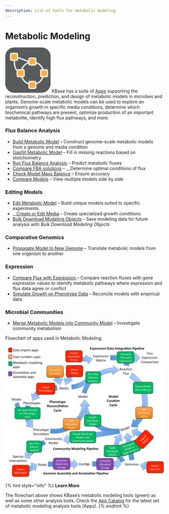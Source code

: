 ```yaml
---
description: List of tools for metabolic modeling
---
```


# Metabolic Modeling

![](../../.gitbook/assets/model-icon.png) KBase has a suite of [Apps](https://kbase.us/applist/#Metabolic%20Modeling) supporting the reconstruction, prediction, and design of metabolic models in microbes and plants. Genome-scale metabolic models can be used to explore an organism’s growth in specific media conditions, determine which biochemical pathways are present, optimize production of an important metabolite, identify high flux pathways, and more.

### **Flux Balance Analysis**

* [Build Metabolic Model](https://narrative.kbase.us/#appcatalog/app/fba_tools/build_metabolic_model/release) – Construct genome-scale metabolic models from a genome and media condition 
* [Gapfill Metabolic Model](https://narrative.kbase.us/#appcatalog/app/fba_tools/gapfill_metabolic_model/release) – Fill in missing reactions based on stoichiometry
* [Run Flux Balance Analysis](https://narrative.kbase.us/#appcatalog/app/fba_tools/run_flux_balance_analysis/release) – Predict metabolic fluxes
* [Compare FBA solutions](https://www.youtube.com/watch?v=AQ2KsrQrq9s&list=PLh7Q4SqpZYTwdK8ekQnqKinFzbqZuzu8f) – __Determine optimal conditions of flux 
* [Check Model Mass Balance](https://narrative.kbase.us/#catalog/apps/fba_tools/check_model_mass_balance/release) – Ensure accuracy 
* [Compare Models](https://narrative.kbase.us/#appcatalog/app/fba_tools/compare_models/release) – View multiple models side by side

### Editing Models

* [Edit Metabolic Model](https://narrative.kbase.us/#catalog/apps/fba_tools/edit_metabolic_model/release) – Build unique models suited to specific experiments. 
* \_\_[Create or Edit Media](https://narrative.kbase.us/#catalog/apps/fba_tools/edit_media/release) – Create specialized growth conditions
* [Bulk Download Modeling Objects](https://narrative.kbase.us/#catalog/apps/fba_tools/bulk_download_modeling_objects/release) – Save modeling data for future analysis with _Bulk Download Modeling Objects_

### Comparative Genomics

* [Propagate Model to New Genome](https://narrative.kbase.us/#catalog/apps/fba_tools/propagate_model_to_new_genome/release) – Translate metabolic models from one organism to another

### Expression

* [Compare Flux with Expression ](https://narrative.kbase.us/#catalog/apps/fba_tools/compare_flux_with_expression/release)– Compare reaction fluxes with gene expression values to identify metabolic pathways where expression and flux data agree or conflict
* [Simulate Growth on Phenotype Data](https://narrative.kbase.us/#catalog/apps/fba_tools/simulate_growth_on_phenotype_data/release) – Reconcile models with empirical data

### **Microbial Communities**

* [Merge Metabolic Models into Community Model](https://narrative.kbase.us/#catalog/apps/fba_tools/merge_metabolic_models_into_community_model/release) – Investigate community metabolism 

Flowchart of apps used in Metabolic Modeling.

![](../../.gitbook/assets/modeling-flowchart.jpg)

{% hint style="info" %}
**Learn More**

The flowchart above shows KBase’s metabolic modeling tools \(green\) as well as some other analysis tools. Check the [App Catalog](../app-catalog.md) for the latest set of metabolic modeling analysis tools \(Apps\).
{% endhint %}

